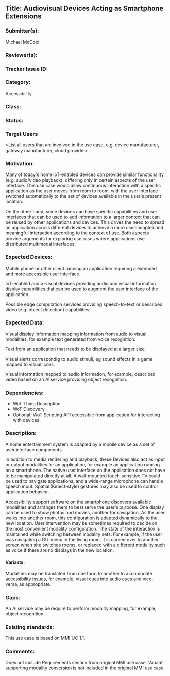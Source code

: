 ## Title: Audiovisual Devices Acting as Smartphone Extensions

### Submitter(s): 

Michael McCool

### Reviewer(s):

<Suggest reviewers>

### Tracker Issue ID:

<please leave blank>

### Category:

Accessibility

### Class: 

<please leave blank>

### Status: 

<please leave blank>

### Target Users

<List all users that are involved in the use case, e.g. device manufacturer, gateway manufacturer, cloud provider>

### Motivation:

Many of today's home IoT-enabled devices can provide similar functionality
(e.g. audio/video playback),
differing only in certain aspects of the user interface.
This use case would allow continuous interaction with a specific
application as the user moves from room to room,
with the user interface switched automatically to the set of
devices available in the user's present location.

On the other hand, 
some devices can have specific capabilities 
and user interfaces that can be used to add information to a larger context
that can be reused by other applications and devices.
This drives the need to spread an application across different devices
to achieve a more user-adapted and meaningful interaction according to the 
context of use.
Both aspects provide arguments for exploring use cases where
applications use distributed multimodal interfaces.

### Expected Devices:

Mobile phone or other client running an application requiring a extended and
more accessible user interface.

IoT-enabled audio-visual devices providing audio and visual information
display capabilities that can be used to augment the user interface of the 
application.

Possible edge computation services providing speech-to-text or described video
(e.g. object detection) capabilities.

### Expected Data:

Visual display information mapping information from audio to visual modalities,
for example text generated from voice recognition.

Text from an application that needs to be displayed at a larger size.

Visual alerts correspondig to audio stimuli, eg sound effects in a game mapped
to visual icons.

Visual information mapped to audio information, for example,
described video based on an AI service providing object recognition.

### Dependencies:

- WoT Thing Description
- WoT Discovery
- Optional: WoT Scripting API accessible from application for interacting
with devices.

### Description:

A home entertainment system is adapted by a mobile device
as a set of user interface components.

In addition to media rendering and playback,
these Devices also act as input or output modalities for
an application, for example an application running on a smartphone.
The native user interface on the application 
does not have to be manipulated directly at all.
A wall-mounted touch-sensitive TV could be used to navigate applications,
and a wide-range microphone can handle speech input.
Spatial (Kinect-style) gestures may also be used to control 
application behavior.

Accessibility support software on the smartphone 
discovers available modalities and arranges them to best 
serve the user's purpose. 
One display can be used to show photos and movies, 
another for navigation. 
As the user walks into another room, 
this configuration is adapted dynamically to the new location. 
User intervention may be sometimes required to decide on 
the most convenient modality configuration. 
The state of the interaction is maintained 
while switching between modality sets. 
For example, 
if the user was navigating a GUI menu in the living room, 
it is carried over to another screen when she switches rooms, 
or replaced with a different modality such as voice 
if there are no displays in the new location.

#### Variants:

Modalities may be translated from one form to another to accomodate
accessibility issues, for example, visual cues into audio cues and 
vice-versa, as appropriate.

### Gaps:

An AI service may be require to perform modality mapping, for example,
object recognition.

### Existing standards:

This use case is based on MMI UC 1.1.

### Comments:

Does not include Requirements section from original MMI use case.
Variant supporting 
modality conversion is not included in the original MMI use case.
